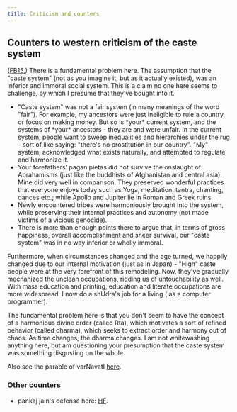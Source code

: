 ```yaml
---
title: Criticism and counters
---
```

  

## Counters to western criticism of the caste system

([FB15](https://www.facebook.com/gregor.maehle/posts/1134184173262307),) There is a fundamental problem here. The assumption that the "caste system" (not as you imagine it, but as it actually existed), was an inferior and immoral social system. This is a claim no one here seems to challenge, by which I presume that they've bought into it.

  

- "Caste system" was not a fair system (in many meanings of the word "fair"). For example, my ancestors were just ineligible to rule a country, or focus on making money. But so is \*your\* current system, and the systems of \*your\* ancestors - they are and were unfair. In the current system, people want to sweep inequalities and hierarchies under the rug - sort of like saying: "there's no prostitution in our country". "My" system, acknowledged what exists naturally, and attempted to regulate and harmonize it.
- Your forefathers' pagan pietas did not survive the onslaught of Abrahamisms (just like the buddhists of Afghanistan and central asia). Mine did very well in comparison. They preserved wonderful practices that everyone enjoys today such as Yoga, meditation, tantra, chanting, dances etc.; while Apollo and Jupiter lie in Roman and Greek ruins.
- Newly encountered tribes were harmoniously brought into the system, while preserving their internal practices and autonomy (not made victims of a vicious genocide).
- There is more than enough points there to argue that, in terms of gross happiness, overall accomplishment and sheer survival, our "caste system" was in no way inferior or wholly immoral.

  

Furthermore, when circumstances changed and the age turned, we happily changed due to our internal motivation (just as in Japan) - "High" caste people were at the very forefront of this remodeling. Now, they've gradually mechanized the unclean occupations, ridding us of untouchability as well. With mass education and printing, education and literate occupations are more widespread. I now do a shUdra's job for a living ( as a computer programmer).

  

The fundamental problem here is that you don't seem to have the concept of a harmonious divine order (called Rta), which motivates a sort of refined behavior (called dharma), which seeks to extract order and harmony out of chaos. As time changes, the dharma changes. I am not whitewashing anything here, but am questioning your presumption that the caste system was something disgusting on the whole.

  

Also see the parable of varNavatI [here](https://sites.google.com/site/hinduvichaarah/3-civilizational-appraisal/jatih-varnah/varnavati-varnavati).

### Other counters

- pankaj jain's defense here: [HF](http://www.huffingtonpost.com/pankaj-jain-phd/varna-and-caste-system-of_b_877981.html).